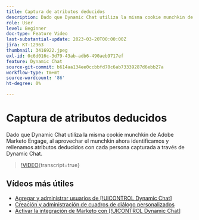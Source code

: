 ```yaml
---
title: Captura de atributos deducidos
description: Dado que Dynamic Chat utiliza la misma cookie munchkin de Adobe Marketo Engage, al aprovechar el munchkin ahora identificamos y rellenamos atributos inferidos con cada persona capturada a través de Dynamic Chat
role: User
level: Beginner
doc-type: Feature Video
last-substantial-update: 2023-03-20T00:00:00Z
jira: KT-12963
thumbnail: 3416922.jpeg
exl-id: 0c6d016c-3d79-43ab-adb6-490aeb9717ef
feature: Dynamic Chat
source-git-commit: b614aa134ee0ccbbfd70c6ab73339287d6ebb27a
workflow-type: tm+mt
source-wordcount: '86'
ht-degree: 0%

---
```


# Captura de atributos deducidos

Dado que Dynamic Chat utiliza la misma cookie munchkin de Adobe Marketo Engage, al aprovechar el munchkin ahora identificamos y rellenamos atributos deducidos con cada persona capturada a través de Dynamic Chat.

>[!VIDEO](https://video.tv.adobe.com/v/3416922/?quality=12&learn=on){transcript=true}

## Vídeos más útiles

* [Agregar y administrar usuarios de [!UICONTROL Dynamic Chat]](user-management.md)
* [Creación y administración de cuadros de diálogo personalizados](dialogue-management.md)
* [Activar la integración de Marketo con [!UICONTROL Dynamic Chat]](marketo-integration.md)
